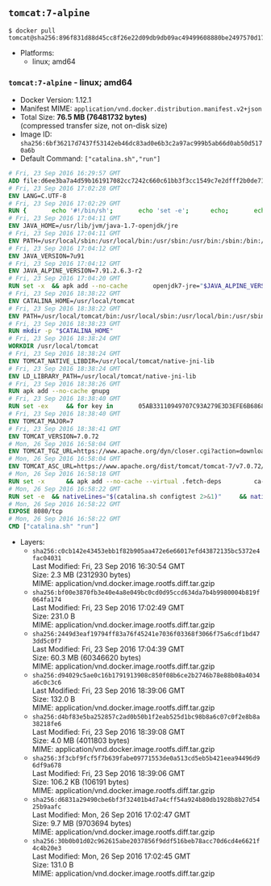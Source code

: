 ## `tomcat:7-alpine`

```console
$ docker pull tomcat@sha256:896f831d88d45cc8f26e22d09db9db09ac49499608880be2497570d172bc5f29
```

-	Platforms:
	-	linux; amd64

### `tomcat:7-alpine` - linux; amd64

-	Docker Version: 1.12.1
-	Manifest MIME: `application/vnd.docker.distribution.manifest.v2+json`
-	Total Size: **76.5 MB (76481732 bytes)**  
	(compressed transfer size, not on-disk size)
-	Image ID: `sha256:6bf36217d7437f53142eb46dc83ad0e6b3c2a97ac999b5ab66d0ab50d5170a6b`
-	Default Command: `["catalina.sh","run"]`

```dockerfile
# Fri, 23 Sep 2016 16:29:57 GMT
ADD file:d6ee3ba7a4d59b161917082cc7242c660c61bb3f3cc1549c7e2dfff2b0de7104 in / 
# Fri, 23 Sep 2016 17:02:28 GMT
ENV LANG=C.UTF-8
# Fri, 23 Sep 2016 17:02:29 GMT
RUN { 		echo '#!/bin/sh'; 		echo 'set -e'; 		echo; 		echo 'dirname "$(dirname "$(readlink -f "$(which javac || which java)")")"'; 	} > /usr/local/bin/docker-java-home 	&& chmod +x /usr/local/bin/docker-java-home
# Fri, 23 Sep 2016 17:04:11 GMT
ENV JAVA_HOME=/usr/lib/jvm/java-1.7-openjdk/jre
# Fri, 23 Sep 2016 17:04:11 GMT
ENV PATH=/usr/local/sbin:/usr/local/bin:/usr/sbin:/usr/bin:/sbin:/bin:/usr/lib/jvm/java-1.7-openjdk/jre/bin:/usr/lib/jvm/java-1.7-openjdk/bin
# Fri, 23 Sep 2016 17:04:12 GMT
ENV JAVA_VERSION=7u91
# Fri, 23 Sep 2016 17:04:12 GMT
ENV JAVA_ALPINE_VERSION=7.91.2.6.3-r2
# Fri, 23 Sep 2016 17:04:20 GMT
RUN set -x 	&& apk add --no-cache 		openjdk7-jre="$JAVA_ALPINE_VERSION" 	&& [ "$JAVA_HOME" = "$(docker-java-home)" ]
# Fri, 23 Sep 2016 18:38:22 GMT
ENV CATALINA_HOME=/usr/local/tomcat
# Fri, 23 Sep 2016 18:38:22 GMT
ENV PATH=/usr/local/tomcat/bin:/usr/local/sbin:/usr/local/bin:/usr/sbin:/usr/bin:/sbin:/bin:/usr/lib/jvm/java-1.7-openjdk/jre/bin:/usr/lib/jvm/java-1.7-openjdk/bin
# Fri, 23 Sep 2016 18:38:23 GMT
RUN mkdir -p "$CATALINA_HOME"
# Fri, 23 Sep 2016 18:38:24 GMT
WORKDIR /usr/local/tomcat
# Fri, 23 Sep 2016 18:38:24 GMT
ENV TOMCAT_NATIVE_LIBDIR=/usr/local/tomcat/native-jni-lib
# Fri, 23 Sep 2016 18:38:24 GMT
ENV LD_LIBRARY_PATH=/usr/local/tomcat/native-jni-lib
# Fri, 23 Sep 2016 18:38:26 GMT
RUN apk add --no-cache gnupg
# Fri, 23 Sep 2016 18:38:40 GMT
RUN set -ex 	&& for key in 		05AB33110949707C93A279E3D3EFE6B686867BA6 		07E48665A34DCAFAE522E5E6266191C37C037D42 		47309207D818FFD8DCD3F83F1931D684307A10A5 		541FBE7D8F78B25E055DDEE13C370389288584E7 		61B832AC2F1C5A90F0F9B00A1C506407564C17A3 		713DA88BE50911535FE716F5208B0AB1D63011C7 		79F7026C690BAA50B92CD8B66A3AD3F4F22C4FED 		9BA44C2621385CB966EBA586F72C284D731FABEE 		A27677289986DB50844682F8ACB77FC2E86E29AC 		A9C5DF4D22E99998D9875A5110C01C5A2F6059E7 		DCFD35E0BF8CA7344752DE8B6FB21E8933C60243 		F3A04C595DB5B6A5F1ECA43E3B7BBB100D811BBE 		F7DA48BB64BCB84ECBA7EE6935CD23C10D498E23 	; do 		gpg --keyserver ha.pool.sks-keyservers.net --recv-keys "$key"; 	done
# Fri, 23 Sep 2016 18:38:40 GMT
ENV TOMCAT_MAJOR=7
# Fri, 23 Sep 2016 18:38:41 GMT
ENV TOMCAT_VERSION=7.0.72
# Mon, 26 Sep 2016 16:58:04 GMT
ENV TOMCAT_TGZ_URL=https://www.apache.org/dyn/closer.cgi?action=download&filename=tomcat/tomcat-7/v7.0.72/bin/apache-tomcat-7.0.72.tar.gz
# Mon, 26 Sep 2016 16:58:04 GMT
ENV TOMCAT_ASC_URL=https://www.apache.org/dist/tomcat/tomcat-7/v7.0.72/bin/apache-tomcat-7.0.72.tar.gz.asc
# Mon, 26 Sep 2016 16:58:18 GMT
RUN set -x 		&& apk add --no-cache --virtual .fetch-deps 		ca-certificates 		tar 		openssl 	&& wget -O tomcat.tar.gz "$TOMCAT_TGZ_URL" 	&& wget -O tomcat.tar.gz.asc "$TOMCAT_ASC_URL" 	&& gpg --batch --verify tomcat.tar.gz.asc tomcat.tar.gz 	&& tar -xvf tomcat.tar.gz --strip-components=1 	&& rm bin/*.bat 	&& rm tomcat.tar.gz* 		&& nativeBuildDir="$(mktemp -d)" 	&& tar -xvf bin/tomcat-native.tar.gz -C "$nativeBuildDir" --strip-components=1 	&& apk add --no-cache --virtual .native-build-deps 		apr-dev 		gcc 		libc-dev 		make 		"openjdk${JAVA_VERSION%%[-~bu]*}"="$JAVA_ALPINE_VERSION" 		openssl-dev 	&& ( 		export CATALINA_HOME="$PWD" 		&& cd "$nativeBuildDir/native" 		&& ./configure 			--libdir="$TOMCAT_NATIVE_LIBDIR" 			--prefix="$CATALINA_HOME" 			--with-apr="$(which apr-1-config)" 			--with-java-home="$(docker-java-home)" 			--with-ssl=yes 		&& make -j$(getconf _NPROCESSORS_ONLN) 		&& make install 	) 	&& runDeps="$( 		scanelf --needed --nobanner --recursive "$TOMCAT_NATIVE_LIBDIR" 			| awk '{ gsub(/,/, "\nso:", $2); print "so:" $2 }' 			| sort -u 			| xargs -r apk info --installed 			| sort -u 	)" 	&& apk add --virtual .tomcat-native-rundeps $runDeps 	&& apk del .fetch-deps .native-build-deps 	&& rm -rf "$nativeBuildDir" 	&& rm bin/tomcat-native.tar.gz
# Mon, 26 Sep 2016 16:58:22 GMT
RUN set -e 	&& nativeLines="$(catalina.sh configtest 2>&1)" 	&& nativeLines="$(echo "$nativeLines" | grep 'Apache Tomcat Native')" 	&& nativeLines="$(echo "$nativeLines" | sort -u)" 	&& if ! echo "$nativeLines" | grep 'INFO: Loaded APR based Apache Tomcat Native library' >&2; then 		echo >&2 "$nativeLines"; 		exit 1; 	fi
# Mon, 26 Sep 2016 16:58:22 GMT
EXPOSE 8080/tcp
# Mon, 26 Sep 2016 16:58:22 GMT
CMD ["catalina.sh" "run"]
```

-	Layers:
	-	`sha256:c0cb142e43453ebb1f82b905aa472e6e66017efd43872135bc5372e4fac04031`  
		Last Modified: Fri, 23 Sep 2016 16:30:54 GMT  
		Size: 2.3 MB (2312930 bytes)  
		MIME: application/vnd.docker.image.rootfs.diff.tar.gzip
	-	`sha256:bf00e3870fb3e40e4a8e049bc0cd0d95ccd634da7b4b9980004b819f064fa174`  
		Last Modified: Fri, 23 Sep 2016 17:02:49 GMT  
		Size: 231.0 B  
		MIME: application/vnd.docker.image.rootfs.diff.tar.gzip
	-	`sha256:2449d3eaf19794ff83a76f45241e7036f03368f3066f75a6cdf1bd473dd5c0f7`  
		Last Modified: Fri, 23 Sep 2016 17:04:39 GMT  
		Size: 60.3 MB (60346620 bytes)  
		MIME: application/vnd.docker.image.rootfs.diff.tar.gzip
	-	`sha256:d94029c5ae0c16b1791913908c850f08b6ce2b2746b78e88b08a4034a6c0c3c6`  
		Last Modified: Fri, 23 Sep 2016 18:39:06 GMT  
		Size: 132.0 B  
		MIME: application/vnd.docker.image.rootfs.diff.tar.gzip
	-	`sha256:d4bf83e5ba252857c2ad0b50b1f2eab525d1bc98b8a6c07c0f2e8b8a38218fe6`  
		Last Modified: Fri, 23 Sep 2016 18:39:08 GMT  
		Size: 4.0 MB (4011803 bytes)  
		MIME: application/vnd.docker.image.rootfs.diff.tar.gzip
	-	`sha256:3f3cbf9fcf5f7b639fabe09771553de0a513cd5eb5b421eea94496d96df9a678`  
		Last Modified: Fri, 23 Sep 2016 18:39:06 GMT  
		Size: 106.2 KB (106191 bytes)  
		MIME: application/vnd.docker.image.rootfs.diff.tar.gzip
	-	`sha256:d6831a29490cbe6bf3f32401b4d7a4cff54a924b80db1928b8b27d5425b9aafc`  
		Last Modified: Mon, 26 Sep 2016 17:02:47 GMT  
		Size: 9.7 MB (9703694 bytes)  
		MIME: application/vnd.docker.image.rootfs.diff.tar.gzip
	-	`sha256:30b0b01d02c962615abe2037856f9ddf516beb78acc70d6cd4e6621f4c4b20e3`  
		Last Modified: Mon, 26 Sep 2016 17:02:45 GMT  
		Size: 131.0 B  
		MIME: application/vnd.docker.image.rootfs.diff.tar.gzip
